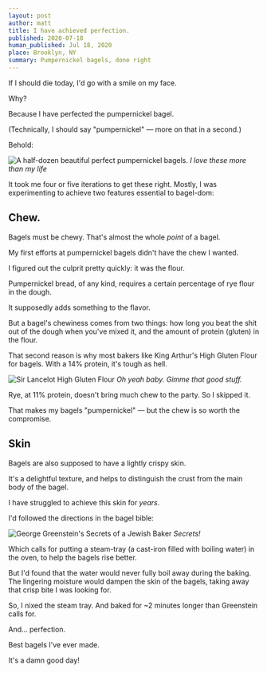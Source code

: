 ```yaml
---
layout: post
author: matt
title: I have achieved perfection.
published: 2020-07-18
human_published: Jul 18, 2020
place: Brooklyn, NY
summary: Pumpernickel bagels, done right
---
```


If I should die today, I'd go with a smile on my face.

Why?

Because I have perfected the pumpernickel bagel.

(Technically, I should say "pumpernickel" — more on that in a second.)

Behold:

![A half-dozen beautiful perfect pumpernickel bagels.](/images/perfection.jpg)
_I love these more than my life_

It took me four or five iterations to get these right. Mostly, I was experimenting to achieve two features essential to bagel-dom:

## Chew.

Bagels must be chewy. That's almost the whole _point_ of a bagel.

My first efforts at pumpernickel bagels didn't have the chew I wanted.

I figured out the culprit pretty quickly: it was the flour.

Pumpernickel bread, of any kind, requires a certain percentage of rye flour in the dough.

It supposedly adds something to the flavor.

But a bagel's chewiness comes from two things: how long you beat the shit out of the dough when you've mixed it, and the amount of protein (gluten) in the flour.

That second reason is why most bakers like King Arthur's High Gluten Flour for bagels. With a 14% protein, it's tough as hell.

![Sir Lancelot High Gluten Flour](/images/kahgf.jpg)
_Oh yeah baby. Gimme that good stuff._

Rye, at 11% protein, doesn't bring much chew to the party. So I skipped it.

That makes my bagels "pumpernickel" — but the chew is so worth the compromise.

## Skin

Bagels are also supposed to have a lightly crispy skin.

It's a delightful texture, and helps to distinguish the crust from the main body of the bagel.

I have struggled to achieve this skin for _years_.

I'd followed the directions in the bagel bible:

![George Greenstein's Secrets of a Jewish Baker](/images/bakerbook.jpg)
_Secrets!_

Which calls for putting a steam-tray (a cast-iron filled with boiling water) in the oven, to help the bagels rise better.

But I'd found that the water would never fully boil away during the baking. The lingering moisture would dampen the skin of the bagels, taking away that crisp bite I was looking for.

So, I nixed the steam tray. And baked for ~2 minutes longer than Greenstein calls for.

And... perfection.

Best bagels I've ever made.

It's a damn good day!
